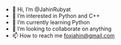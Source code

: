 - 👋 Hi, I’m @JahinRubyat
- 👀 I’m interested in Python and C++
- 🌱 I’m currently learning Python
- 💞️ I’m looking to collaborate on anything
- 📫 How to reach me foxjahin@gmail.com

<!---
JahinRubyat/JahinRubyat is a ✨ special ✨ repository because its `README.md` (this file) appears on your GitHub profile.
You can click the Preview link to take a look at your changes.
--->
